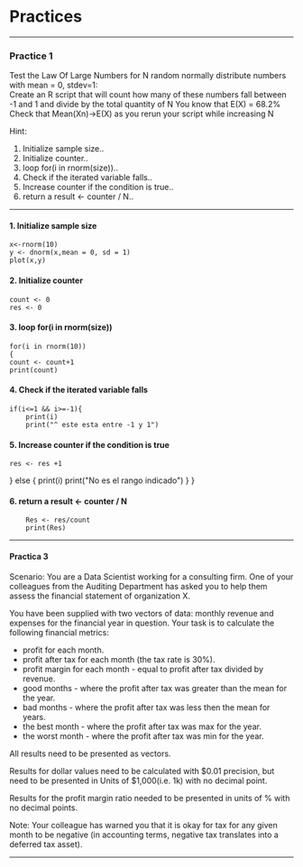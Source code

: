 # Practices

---
### Practice 1
 Test the Law Of Large Numbers for N random normally distribute
 numbers with mean = 0, stdev=1:   
 Create an R script that will count how many of these numbers fall between -1 and 1 and divide
 by the total quantity of N
 You know that E(X) = 68.2%
 Check that Mean(Xn)->E(X) as you rerun your script while increasing N

Hint:
1. Initialize sample size..
2. Initialize counter..
3. loop for(i in rnorm(size))..
4. Check if the iterated variable falls..
5. Increase counter if the condition is true..
6. return a result <- counter / N..

--------------------------------------------------------------

#### 1.  Initialize sample size
    
    x<-rnorm(10)
    y <- dnorm(x,mean = 0, sd = 1)
    plot(x,y)
    
#### 2. Initialize counter
    
    count <- 0
    res <- 0
    
#### 3.  loop for(i in rnorm(size))
    
    for(i in rnorm(10))
    {
    count <- count+1
    print(count)
    
#### 4. Check if the iterated variable falls
    
    if(i<=1 && i>=-1){
        print(i)
        print("^ este esta entre -1 y 1")
    
#### 5. Increase counter if the condition is true
        
    res <- res +1
  }
  else
  {
    print(i)
    print("No es el rango indicado")
  }
}
        
#### 6. return a result <- counter / N
        
        Res <- res/count
        print(Res)
---

#### Practica 3 
Scenario: You are a Data Scientist working for a consulting firm. One of your colleagues from the Auditing Department has asked you to help them assess the financial statement of organization X.

You have been supplied with two vectors of data: monthly revenue and expenses for the financial year in question. Your task is to calculate the following financial metrics:

- profit for each month.
- profit after tax for each month (the tax rate is 30%).
- profit margin for each month - equal to profit after tax divided by revenue.
- good months - where the profit after tax was greater than the mean for the year.
- bad months - where the profit after tax was less then the mean for years.
- the best month - where the profit after tax was max for the year.
- the worst month - where the profit after tax was min for the year.

All results need to be presented as vectors.

Results for dollar values need to be calculated with $0.01 precision, but need to be presented in Units of $1,000(i.e. 1k) with no decimal point.

Results for the profit margin ratio needed to be presented in units of % with no decimal points.

Note: Your colleague has warned you that it is okay for tax for any given month to be negative (in accounting terms, negative tax translates into a deferred tax asset).

-----------------------------------------------------------------------------------------------------------




